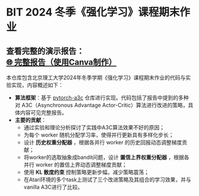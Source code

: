# BIT 2024 冬季《强化学习》课程期末作业

**查看完整的演示报告：**  
[🌐 完整报告（使用Canva制作）](https://www.canva.cn/design/DAGWc1_iG7c/PMc5c1S34j9NeiM1cSSy0Q/edit?utm_content=DAGWc1_iG7c&utm_campaign=designshare&utm_medium=link2&utm_source=sharebutton)
------------------------
本仓库包含北京理工大学2024年冬季学期《强化学习》课程期末作业的代码与实验实现，内容概述如下：

- **算法框架**：基于 [pytorch-a3c](https://github.com/ikostrikov/pytorch-a3c) 仓库进行实现。代码包括了报告中提到的多种对 A3C（Asynchronous Advantage Actor-Critic）算法进行改进的策略，具体内容可见完整报告。
- **主要的贡献**：
  - 通过实验和理论分析探讨了实践中A3C算法效果不好的原因；
  - 为每个 worker 随机分配学习率，使得并行更新具有多样化步长；
  - 设计 **历史权重分配器** ，根据各并行 worker 的历史回报动态调整梯度贡献；
  - 将worker的选取抽象成bandit问题，设计 **置信上界权重分配器** ，根据各并行 worker 的置信上界动态调整梯度贡献；
  - 使用 **KL 散度约束** 控制策略更新步幅，减少策略震荡；
  - 在Atari环境的多个task上测试了三个改进策略及其组合的学习效果，并与vanilla A3C进行了比较。






